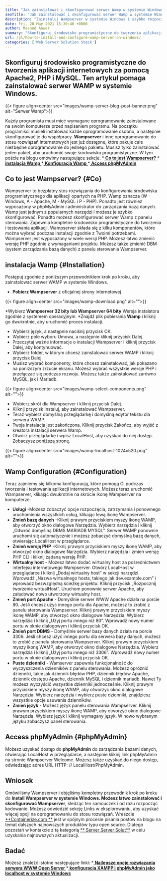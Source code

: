 ```yaml
---
title: "Jak zainstalować i skonfigurować serwer Wamp w systemie Windows" 
seoTitle: "Jak zainstalować i skonfigurować serwer Wamp w systemie Windows" 
description: "Zainstaluj Wampserver w systemie Windows i szybko rozpocznij opracowywanie aplikacji internetowych opartych na PHP. Serwer WAMP jest dostępny zarówno dla systemu Windows 32, jak i 64 bitów." 
date: Fri, 28 May 2021 15:30:40 +0000
author: Masood Anwer
summary: "Skonfiguruj środowisko programistyczne do tworzenia aplikacji internetowych z Apache2, PHP i MySQL. Ten artykuł pomaga zainstalować serwer WAMP w systemie Windows." 
url: /pl/how-to-install-and-configure-wamp-server-on-windows/
categories: ['Web Server Solution Stack']
---
```


## Skonfiguruj środowisko programistyczne do tworzenia aplikacji internetowych za pomocą Apache2, PHP i MySQL. Ten artykuł pomaga zainstalować serwer WAMP w systemie Windows.

{{< figure align=center src="images/wamp-server-blog-post-banner.png" alt="Serwer Wamp">}}

Każdy programista musi mieć wymagane oprogramowanie zainstalowane na swoim komputerze przed napisaniem programu. Na początku programiści musieli instalować każde oprogramowanie osobno, a następnie skonfigurować je do współpracy.  **Wampserver**  i inne oprogramowanie do stosu rozwiązań internetowych jest już dostępne, które pakuje całe niezbędne oprogramowanie do jednego pakietu. Musisz tylko zainstalować jeden pakiet, aby uruchomić swoje środowisko programistyczne.
W tym poście na blogu omówimy następujące sekcje.
  *[ **Co to jest Wampserver?** ][1]
  *[ **instalacja Wamp** ][2]
  *[ **Konfiguracja Wamp** ][3]
  *[ **Access phpMyAdmin** ][4]

## Co to jest Wampserver?   {#Co}
Wampserver to bezpłatny stos rozwiązania do konfigurowania środowiska programistycznego dla aplikacji opartych na PHP. Wamp oznacza (W - Windows, A - Apache, M - MySQL i P - PHP). Ponadto jest również wyposażony w phpMyAdmin i administrator do zarządzania bazą danych. Wamp jest jednym z popularnych narzędzi i możesz je szybko skonfigurować. Ponadto możesz skonfigurować serwer Wamp z panelu sterowania. Zapewnia kompletne środowisko programistyczne do tworzenia i testowania aplikacji. Wampserver składa się z kilku komponentów, które można wybrać podczas instalacji zgodnie z Twoimi potrzebami. Wampserver jest wyposażony w wiele wersji PHP. Możesz łatwo zmienić wersję PHP zgodnie z wymaganiami projektu. Możesz także zmienić DBM (system zarządzania bazą danych) z panelu sterowania Wampserver.

## instalacja Wamp   {#Installation}
Postępuj zgodnie z poniższym przewodnikiem krok po kroku, aby zainstalować serwer WAMP w systemie Windows.
  * **Pobierz Wampserver**  z oficjalnej strony internetowej

{{< figure align=center src="images/wamp-download.png" alt="">}}

  *Wybierz **Wampserver 32 bity  **lub**   Wampserver 64 bity** Wersja instalatora zgodnie z systemem operacyjnym.
  *Znajdź plik pobierania  **Wamp**  i kliknij go dwukrotnie, aby uruchomić proces instalacji.
  * Wybierz język, a następnie naciśnij przycisk OK.
  * Wybierz pole wyboru Umowa, a następnie kliknij przycisk Dalej.
  * Przeczytaj ważne informacje o instalacji Wampserver i kliknij przycisk Dalej, aby kontynuować.
  * Wybierz folder, w którym chcesz zainstalować serwer WAMP i kliknij przycisk Dalej.
  * Musisz wybrać komponenty, które chcesz zainstalować, jak pokazano na poniższym zrzucie ekranu. Możesz wybrać wszystkie wersje PHP i przełączać się podczas rozwoju. Możesz także zainstalować zarówno MySQL, jak i Mariadb.

{{< figure align=center src="images/wamp-select-components.png" alt="">}}

  * Wybierz skrót dla Wampserver i kliknij przycisk Dalej.
  * Kliknij przycisk Instaluj, aby zainstalować Wampserver.
  * Teraz wybierz domyślną przeglądarkę i domyślną edytor tekstu dla serwera WAMP.
  * Twoja instalacja jest zakończona. Kliknij przycisk Zakończ, aby wyjść z kreatora instalacji serwera Wamp.
  * Otwórz przeglądarkę i wpisz LocalHost, aby uzyskać do niej dostęp. Zobaczysz poniższą stronę.

{{< figure align=center src="images/wamp-localhost-1024x520.png" alt="">}}


## Wamp Configuration   {#Configuration}
Teraz zajmiemy się kilkoma konfiguracją, które pomogą Ci podczas tworzenia i testowania aplikacji internetowych. Możesz teraz uruchomić Wampserver, klikając dwukrotnie na skrócie ikonę Wampserver na komputerze.
  * **Usługi** -Możesz zobaczyć opcje rozpoczęcia, zatrzymania i ponownego uruchomienia wszystkich usług, klikając lewą ikonę Wampserver.
  * **Zmień bazę danych** -Kliknij prawym przyciskiem myszy ikonę WAMP, aby otworzyć okno dialogowe Narzędzia. Wybierz narzędzia i kliknij „Odwróć domyślną DBMS MARIADB MYSQL”. Serwer WAMP ponownie uruchomi się automatycznie i możesz zobaczyć domyślną bazę danych, otwierając LocalHost w przeglądarce.
  * **Zmień wersję PHP** -Kliknij prawym przyciskiem myszy ikonę WAMP, aby otworzyć okno dialogowe Narzędzia. Wybierz narzędzia i zmień wersję PHP CLI i kliknij żądaną wersję PHP.
  * **Wirtualny host**  - Możesz łatwo dodać wirtualny host za pośrednictwem interfejsu internetowego Wampserver. Otwórz LocalHost w przeglądarce i kliknij „Dodaj wirtualny host” w sekcji narzędzi. Wprowadź „Nazwa wirtualnego hosta, takiego jak dev.example.com” i wprowadź bezwzględną ścieżkę projektu. Kliknij przycisk „Rozpocznij tworzenie wirtualHost”. Uruchom ponownie serwer Apache, aby załadować nowo utworzony wirtualny host.
  * **Zmień port Apache**  - Domyślnie serwer WWW Apache działa na porcie 80. Jeśli chcesz użyć innego portu dla Apache, możesz to zrobić z panelu sterowania Wampserver. Kliknij prawym przyciskiem myszy ikonę WAMP, aby otworzyć okno dialogowe Narzędzia. Wybierz narzędzia i kliknij „Użyj portu innego niż 80”. Wprowadź nowy numer portu w oknie dialogowym i kliknij przycisk OK.
  * **Zmień port DBMS**  - Domyślnie serwer bazy danych działa na porcie 3306. Jeśli chcesz użyć innego portu dla serwera bazy danych, możesz to zrobić z panelu sterowania Wampserver. Kliknij prawym przyciskiem myszy ikonę WAMP, aby otworzyć okno dialogowe Narzędzia. Wybierz narzędzia i kliknij „Użyj portu innego niż 3306”. Wprowadź nowy numer portu w oknie dialogowym i kliknij przycisk OK.
  * **Puste dzienniki**  - Wamserver zapewnia funkcjonalność do wyczyszczenia dzienników z panelu sterowania. Możesz opróżnić dzienniki, takie jak dziennik błędów PHP, dziennik błędów Apache, dziennik dostępu Apache, dziennik MySQL i dziennik mariadb. Nawet Ty możesz wyczyścić wszystkie dzienniki jednocześnie. Kliknij prawym przyciskiem myszy ikonę WAMP, aby otworzyć okno dialogowe Narzędzia. Wybierz narzędzia i wybierz puste dzienniki, znajdziesz wszystkie opcje usuwania dzienników.
  * **Zmień język**  - Możesz język panelu sterowania Wampserver. Kliknij prawym przyciskiem myszy ikonę WAMP, aby otworzyć okno dialogowe Narzędzia. Wybierz język i kliknij wymagany język. W nowo wybranym języku zobaczysz panel sterowania.

## Access phpMyAdmin   {#phpMyAdmin}
Możesz uzyskać dostęp do  **phpMyAdmin**  do zarządzania bazami danych, otwierając LocalHost w przeglądarce, a następnie kliknij link phpMyAdmin na stronie Wampserver Welcome. Możesz także uzyskać do niego dostęp, odwiedzając adres URL HTTP: // LocalHost/PhpMyAdmin.

## Wniosek
Omówiliśmy Wampserver i objęliśmy kompletny przewodnik krok po kroku do **Install Wampserver  **w systemie Windows. Możesz łatwo zainstalować i skonfigurować**   Wampserver**, śledząc ten samouczek i od razu rozpocząć kodowanie. Możesz odwiedzić sekcję Links w eksplorowaniu, aby uzyskać więcej opcji na oprogramowaniu do stosu rozwiązań.
Wreszcie [**Containerize.com **][5] jest w spójnym procesie pisania postów na blogu na temat dalszych najnowszych produktów typu open source. Dlatego pozostań w kontakcie z tą kategorią [**  Server Server Solut**][6] w celu uzyskania najnowszych aktualizacji.

## Badać
Możesz znaleźć istotne następujące linki:
  *[ **Najlepsze opcje rozwiązania serwera WWW Open Server** ][7]
  *[ **konfiguracja XAMPP i phpMyAdmin jako localhost w systemie Windows** ][8]

  
[1]: #What
[2]: #Installation
[3]: #Configuration
[4]: #phpMyAdmin
[5]: https://containerize.com
[6]: https://blog.containerize.com/category/web-server-solution-stack/
[7]: https://products.containerize.com/solution-stack/
[8]: https://blog.containerize.com/database-management-software/how-to-setup-xampp-and-phpmyadmin-as-localhost-on-windows/
